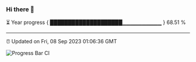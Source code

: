 ### Hi there 👋

⏳ Year progress { ████████████████████▁▁▁▁▁▁▁▁▁▁ } 68.51 %

---

⏰ Updated on Fri, 08 Sep 2023 01:06:36 GMT

![Progress Bar CI](https://github.com/liununu/liununu/workflows/Progress%20Bar%20CI/badge.svg)
